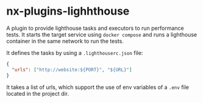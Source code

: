 # nx-plugins-lighhthouse

A plugin to provide lighthouse tasks and executors to run performance tests.
It starts the target service using `docker compose` and runs a lighthouse container in the same network to run the
tests.

It defines the tasks by using a `.lighthouserc.json` file:

```json
{
  "urls": ["http://website:${PORT}", "${URL}"]
}
```

It takes a list of urls, which support the use of env variables of a `.env` file located in the project dir.
